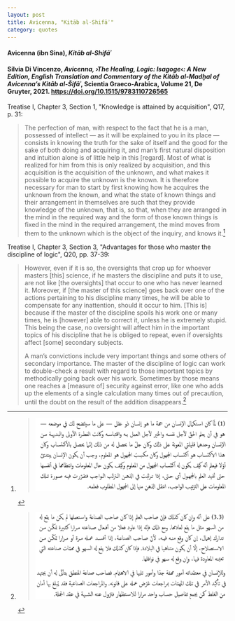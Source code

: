 ```yaml
---
layout: post
title: Avicenna, "Kitāb al-Shifāʾ"
category: quotes
---
```


#### Avicenna (ibn Sina), *Kitāb al-Shifāʾ*

#### Silvia Di Vincenzo, *Avicenna, ›The Healing, Logic: Isagoge‹: A New Edition, English Translation and Commentary of the Kitāb al-Madḫal of Avicenna’s Kitāb al-Šifāʾ*, Scientia Graeco-Arabica, Volume 21, De Gruyter, 2021. <https://doi.org/10.1515/9783110726565>

Treatise I, Chapter 3, Section 1, "Knowledge is attained by acquisition", Q17, p. 31:

> The perfection of man, with respect to the fact that he is a man, possessed of intellect — as it will be explained to you in its place — consists in knowing the truth for the sake of itself and the good for the sake of both doing and acquiring it, and man’s first natural disposition and intuition alone is of little help in this \[regard\]. Most of what is realized for him from this is only realized by acquisition, and this acquisition is the acquisition of the unknown, and what makes it possible to acquire the unknown is the known. It is therefore necessary for man to start by first knowing how he acquires the unknown from the known, and what the state of known things and their arrangement in themselves are such that they provide knowledge of the unknown, that is, so that, when they are arranged in the mind in the required way and the form of those known things is fixed in the mind in the required arrangement, the mind moves from them to the unknown which is the object of the inquiry, and knows it.[^A]

<!--
[^1]: <div><img src="/assets/images/A.png" alt="Section 1, Arabic text" style="float:right"></div>
-->

[^A]: > ![Section 1, Arabic text](/assets/images/A.png)

Treatise I, Chapter 3, Section 3, "Advantages for those who master the discipline of logic", Q20, pp. 37-39:

> However, even if it is so, the oversights that crop up for whoever masters \[this\] science, if he masters the discipline and puts it to use, are not like \[the oversights\] that occur to one who has never learned it. Moreover, if \[the master of this science\] goes back over one of the actions pertaining to his discipline many times, he will be able to compensate for any inattention, should it occur to him. \[This is\] because if the master of the discipline spoils his work one or many times, he is \[however\] able to correct it, unless he is extremely stupid. This being the case, no oversight will affect him in the important topics of his discipline that he is obliged to repeat, even if oversights affect \[some\] secondary subjects.
>
> A man’s convictions include very important things and some others of secondary importance. The master of the discipline of logic can work to double-check a result with regard to those important topics by methodically going back over his work. Sometimes by those means one reaches a \[measure of\] security against error, like one who adds up the elements of a single calculation many times out of precaution, until the doubt on the result of the addition disappears.[^B]

<!--
[^2]: <div><img src="/assets/images/B.png" alt="Section 3, Arabic text" style="float:right"></div>
-->

[^B]: > ![Section 3, Arabic text](/assets/images/B.png)